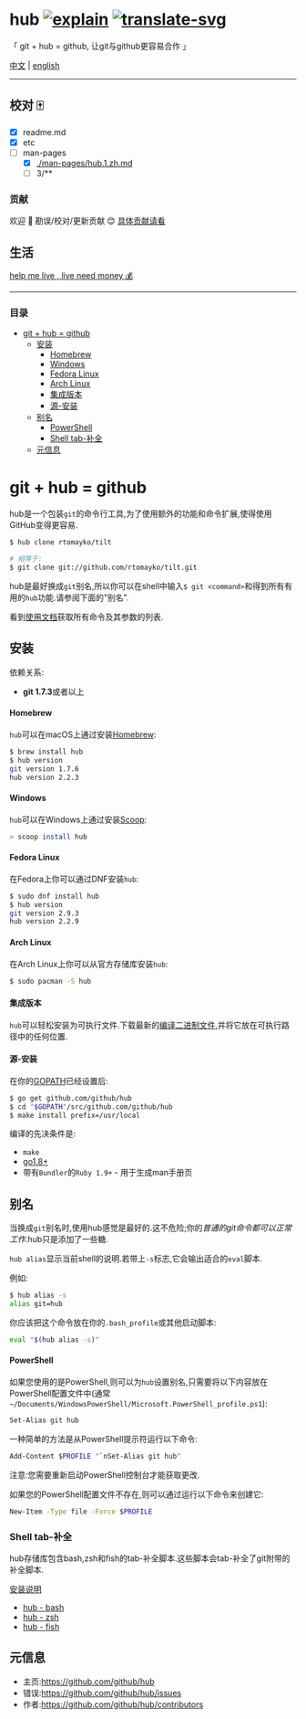 # hub [![explain]][source] [![translate-svg]][translate-list] 
    
<!-- [![size-img]][size] -->

[explain]: http://llever.com/explain.svg
[source]: https://github.com/chinanf-boy/Source-Explain
[translate-svg]: http://llever.com/translate.svg
[translate-list]: https://github.com/chinanf-boy/chinese-translate-list
[size-img]: https://packagephobia.now.sh/badge?p=Name
[size]: https://packagephobia.now.sh/result?p=Name
    

「 git + hub = github, 让git与github更容易合作 」

[中文](./readme.md) | [english](https://github.com/github/hub)


---

## 校对 🀄️

<!-- doc-templite START generated -->
<!-- repo = 'github/hub' -->
<!-- commit = 'de684cb613c47572cc9ec90d4fd73eef80aef09c' -->
<!-- time = '2018 9.6' -->

<!-- doc-templite END generated -->

- [x] readme.md
- [x] etc
- [ ] man-pages
    - [x] [./man-pages/hub.1.zh.md](./man-pages/hub.1.zh.md)
    - [ ] 3/**

### 贡献

欢迎 👏 勘误/校对/更新贡献 😊 [具体贡献请看](https://github.com/chinanf-boy/chinese-translate-list#贡献)

## 生活

[help me live , live need money 💰](https://github.com/chinanf-boy/live-need-money)

---

### 目录

<!-- START doctoc generated TOC please keep comment here to allow auto update -->
<!-- DON'T EDIT THIS SECTION, INSTEAD RE-RUN doctoc TO UPDATE -->


- [git + hub = github](#git--hub--github)
  - [安装](#%E5%AE%89%E8%A3%85)
      - [Homebrew](#homebrew)
      - [Windows](#windows)
      - [Fedora Linux](#fedora-linux)
      - [Arch Linux](#arch-linux)
      - [集成版本](#%E9%9B%86%E6%88%90%E7%89%88%E6%9C%AC)
      - [源-安装](#%E6%BA%90-%E5%AE%89%E8%A3%85)
  - [别名](#%E5%88%AB%E5%90%8D)
      - [PowerShell](#powershell)
    - [Shell tab-补全](#shell-tab-%E8%A1%A5%E5%85%A8)
  - [元信息](#%E5%85%83%E4%BF%A1%E6%81%AF)

<!-- END doctoc generated TOC please keep comment here to allow auto update -->


# git + hub = github

hub是一个包装`git`的命令行工具,为了使用额外的功能和命令扩展,使得使用GitHub变得更容易.

```sh
$ hub clone rtomayko/tilt

# 相等于:
$ git clone git://github.com/rtomayko/tilt.git
```

hub是最好换成`git`别名,所以你可以在shell中输入`$ git <command>`和得到所有有用的`hub`功能.请参阅下面的"别名".

看到[使用文档](./man-pages/hub.1.zh.md)获取所有命令及其参数的列表.

## 安装

依赖关系:

-   **git 1.7.3**或者以上

#### Homebrew

`hub`可以在macOS上通过安装[Homebrew](https://docs.brew.sh/Installation):

```sh
$ brew install hub
$ hub version
git version 1.7.6
hub version 2.2.3
```

#### Windows

`hub`可以在Windows上通过安装[Scoop](http://scoop.sh/):

```sh
> scoop install hub
```

#### Fedora Linux

在Fedora上你可以通过DNF安装`hub`:

```sh
$ sudo dnf install hub
$ hub version
git version 2.9.3
hub version 2.2.9
```

#### Arch Linux

在Arch Linux上你可以从官方存储库安装`hub`:

```sh
$ sudo pacman -S hub
```

#### 集成版本

`hub`可以轻松安装为可执行文件.下载最新的[编译二进制文件](https://github.com/github/hub/releases),并将它放在可执行路径中的任何位置.

#### 源-安装

在你的[GOPATH](https://github.com/golang/go/wiki/GOPATH)已经设置后:

```sh
$ go get github.com/github/hub
$ cd "$GOPATH"/src/github.com/github/hub
$ make install prefix=/usr/local
```

编译的先决条件是:

-   `make`
-   [go1.8+](http://golang.org/doc/install)
-   带有`Bundler`的`Ruby 1.9+`  - 用于生成man手册页

## 别名

当换成`git`别名时,使用hub感觉是最好的.这不危险;你的*普通的git命令都可以正常工作*.hub只是添加了一些糖.

`hub alias`显示当前shell的说明.若带上`-s`标志,它会输出适合的`eval`脚本.

例如:

``` bash
$ hub alias -s
alias git=hub
```

你应该把这个命令放在你的`.bash_profile`或其他启动脚本:

```sh
eval "$(hub alias -s)"
```

#### PowerShell

如果您使用的是PowerShell,则可以为`hub`设置别名,只需要将以下内容放在PowerShell配置文件中(通常`~/Documents/WindowsPowerShell/Microsoft.PowerShell_profile.ps1`):

```sh
Set-Alias git hub
```

一种简单的方法是从PowerShell提示符运行以下命令:

```sh
Add-Content $PROFILE "`nSet-Alias git hub"
```

注意:您需要重新启动PowerShell控制台才能获取更改.

如果您的PowerShell配置文件不存在,则可以通过运行以下命令来创建它:

```sh
New-Item -Type file -Force $PROFILE
```

### Shell tab-补全

hub存储库包含bash,zsh和fish的tab-补全脚本.这些脚本会tab-补全了git附带的补全脚本.

[安装说明](etc)

-   [hub - bash](https://github.com/github/hub/blob/master/etc/hub.bash_completion.sh)
-   [hub - zsh](https://github.com/github/hub/blob/master/etc/hub.zsh_completion)
-   [hub - fish](https://github.com/github/hub/blob/master/etc/hub.fish_completion)

## 元信息

-   主页:<https://github.com/github/hub>
-   错误:<https://github.com/github/hub/issues>
-   作者:<https://github.com/github/hub/contributors>
